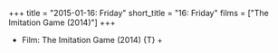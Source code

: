 +++
title = "2015-01-16: Friday"
short_title = "16: Friday"
films = ["The Imitation Game (2014)"]
+++


* Film: The Imitation Game (2014) {T} +
